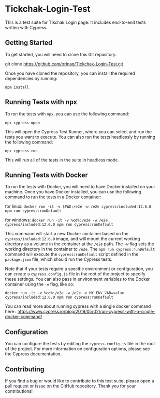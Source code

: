 # Tickchak-Login-Test



This is a test suite for Tikchak Login page. It includes end-to-end tests written with Cypress.

## Getting Started

To get started, you will need to clone this Git repository:

git clone https://github.com/orinag/Tickchak-Login-Test.git

Once you have cloned the repository, you can install the required dependencies by running:


`npm install`

## Running Tests with npx

To run the tests with `npx`, you can use the following command:

`npx cypress open`



This will open the Cypress Test Runner, where you can select and run the tests you want to execute. You can also run the tests headlessly by running the following command:

`npx cypress run`



This will run all of the tests in the suite in headless mode.


## Running Tests with Docker

To run the tests with Docker, you will need to have Docker installed on your machine. Once you have Docker installed, you can use the following command to run the tests in a Docker container:

for linux:
`docker run -it -v $PWD:/e2e -w /e2e cypress/included:12.6.0 npm run cypress:runDefault`

for windows:
`docker run -it -v %cd%:/e2e -w /e2e cypress/included:12.6.0 npm run cypress:runDefault`



This command will start a new Docker container based on the `cypress/included:12.6.0` image, and will mount the current working directory as a volume in the container at the `/e2e` path. The `-w` flag sets the working directory in the container to `/e2e`. The `npm run cypress:runDefault` command will execute the `cypress:runDefault` script defined in the `package.json` file, which should run the Cypress tests.

Note that if your tests require a specific environment or configuration, you can create a `cypress.config.js` file in the root of the project to specify these settings. You can also pass in environment variables to the Docker container using the `-e` flag, like so:

`docker run -it -v %cd%:/e2e -w /e2e -e MY_ENV_VAR=value cypress/included:12.6.0 npm run cypress:runDefault`

You can read more about running cypress with a single docker command here : https://www.cypress.io/blog/2019/05/02/run-cypress-with-a-single-docker-command/

## Configuration

You can configure the tests by editing the `cypress.config.js` file in the root of the project. For more information on configuration options, please see the Cypress documentation.

## Contributing

If you find a bug or would like to contribute to this test suite, please open a pull request or issue on the GitHub repository. Thank you for your contributions!
